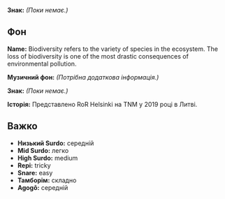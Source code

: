 **Знак:** *(Поки немає.)*

## Фон

**Name:** Biodiversity refers to the variety of species in the ecosystem. The
loss of biodiversity is one of the most drastic consequences of environmental
pollution.

**Музичний фон:** *(Потрібна додаткова інформація.)*

**Знак:** *(Поки немає.)*

**Історія:** Представлено RoR Helsinki на TNM у 2019 році в Литві.

## Важко

* **Низький Surdo:** середній
* **Mid Surdo:** легко
* **High Surdo:** medium
* **Repi:** tricky
* **Snare:** easy
* **Тамборім:** складно
* **Agogô:** середній
